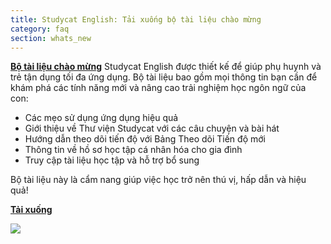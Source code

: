 ```yaml
---
title: Studycat English: Tải xuống bộ tài liệu chào mừng
category: faq
section: whats_new
---
```

**[Bộ tài liệu chào mừng](https://res.cloudinary.com/dam8jh3m8/image/upload/v1731059311/docs/studycat-English-welcome-pack-en.pdf)** Studycat English được thiết kế để giúp phụ huynh và trẻ tận dụng tối đa ứng dụng. Bộ tài liệu bao gồm mọi thông tin bạn cần để khám phá các tính năng mới và nâng cao trải nghiệm học ngôn ngữ của con:


* Các mẹo sử dụng ứng dụng hiệu quả
* Giới thiệu về Thư viện Studycat với các câu chuyện và bài hát
* Hướng dẫn theo dõi tiến độ với Bảng Theo dõi Tiến độ mới
* Thông tin về hồ sơ học tập cá nhân hóa cho gia đình
* Truy cập tài liệu học tập và hỗ trợ bổ sung


Bộ tài liệu này là cẩm nang giúp việc học trở nên thú vị, hấp dẫn và hiệu quả!


  
**[Tải xuống](https://res.cloudinary.com/dam8jh3m8/image/upload/v1731059311/docs/studycat-English-welcome-pack-en.pdf)**


![](https://help.studycat.com/hc/article_attachments/40379484098969)